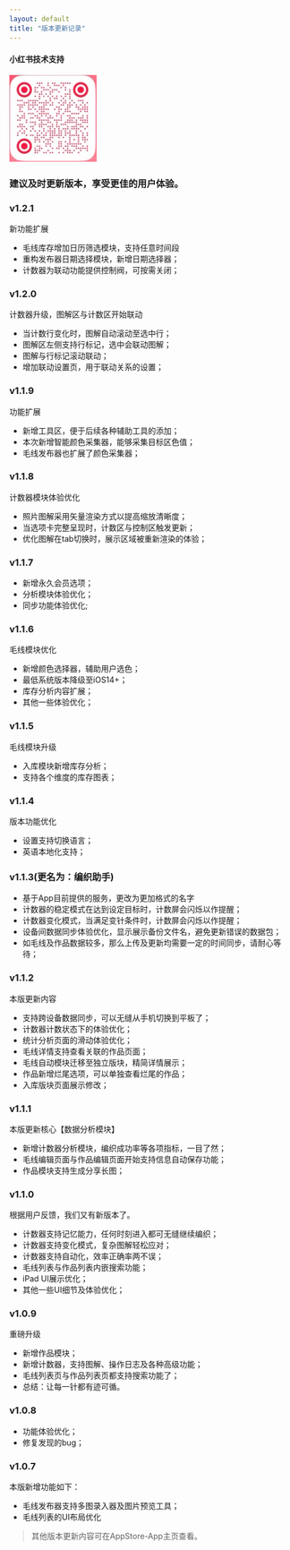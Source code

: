 ```yaml
---
layout: default
title: "版本更新记录"
---
```


#### 小红书技术支持
![小红书技术支持](/assets/images/WechatIMG725.jpg)  

### 建议及时更新版本，享受更佳的用户体验。

### v1.2.1
新功能扩展

- 毛线库存增加日历筛选模块，支持任意时间段
- 重构发布器日期选择模块，新增日期选择器；
- 计数器为联动功能提供控制阀，可按需关闭；

### v1.2.0
计数器升级，图解区与计数区开始联动

- 当计数行变化时，图解自动滚动至选中行；
- 图解区左侧支持行标记，选中会联动图解；
- 图解与行标记滚动联动；
- 增加联动设置页，用于联动关系的设置；

### v1.1.9
功能扩展

- 新增工具区，便于后续各种辅助工具的添加；
- 本次新增智能颜色采集器，能够采集目标区色值；
- 毛线发布器也扩展了颜色采集器；

### v1.1.8
计数器模块体验优化

- 照片图解采用矢量渲染方式以提高缩放清晰度；
- 当选项卡完整呈现时，计数区与控制区触发更新；
- 优化图解在tab切换时，展示区域被重新渲染的体验；

### v1.1.7
- 新增永久会员选项；
- 分析模块体验优化；
- 同步功能体验优化;

### v1.1.6

毛线模块优化
- 新增颜色选择器，辅助用户选色；
- 最低系统版本降级至iOS14+；
- 库存分析内容扩展；
- 其他一些体验优化；

### v1.1.5
毛线模块升级
- 入库模块新增库存分析；
- 支持各个维度的库存图表；

### v1.1.4

版本功能优化
- 设置支持切换语言；
- 英语本地化支持；

### v1.1.3(更名为：编织助手)
- 基于App目前提供的服务，更改为更加格式的名字
- 计数器的稳定模式在达到设定目标时，计数屏会闪烁以作提醒；
- 计数器变化模式，当满足变针条件时，计数屏会闪烁以作提醒；
- 设备间数据同步体验优化，显示展示备份文件名，避免更新错误的数据包；
- 如毛线及作品数据较多，那么上传及更新均需要一定的时间同步，请耐心等待；

### v1.1.2
本版更新内容
- 支持跨设备数据同步，可以无缝从手机切换到平板了；
- 计数器计数状态下的体验优化；
- 统计分析页面的滑动体验优化；
- 毛线详情支持查看关联的作品页面；
- 毛线自动模块迁移至独立版块，精简详情展示；
- 作品新增烂尾选项，可以单独查看烂尾的作品；
- 入库版块页面展示修改；

### v1.1.1

本版更新核心【数据分析模块】
- 新增计数器分析模块，编织成功率等各项指标，一目了然；
- 毛线编辑页面与作品编辑页面开始支持信息自动保存功能；
- 作品模块支持生成分享长图；

### v1.1.0

根据用户反馈，我们又有新版本了。
- 计数器支持记忆能力，任何时刻进入都可无缝继续编织；
- 计数器支持变化模式，复杂图解轻松应对；
- 计数器支持自动化，效率正确率两不误；
- 毛线列表与作品列表内嵌搜索功能；
- iPad UI展示优化；
- 其他一些UI细节及体验优化；

### v1.0.9

重磅升级
- 新增作品模块；
- 新增计数器，支持图解、操作日志及各种高级功能；
- 毛线列表页与作品列表页都支持搜索功能了；
- 总结：让每一针都有迹可循。

### v1.0.8
- 功能体验优化；
- 修复发现的bug；

### v1.0.7
本版新增功能如下：
- 毛线发布器支持多图录入器及图片预览工具；
- 毛线列表的UI布局优化

> 其他版本更新内容可在AppStore-App主页查看。
